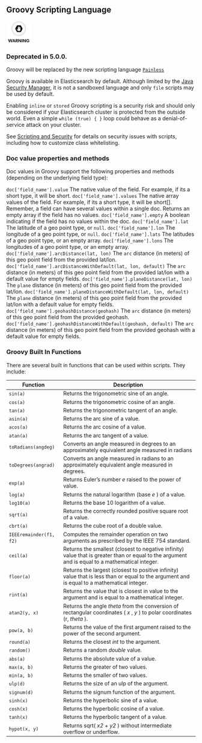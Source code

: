 ## Groovy Scripting Language

![Warning](/images/icons/warning.png)

### Deprecated in 5.0.0. 

Groovy will be replaced by the new scripting language [`Painless`](modules-scripting-painless.html)

Groovy is available in Elasticsearch by default. Although limited by the [Java Security Manager](modules-scripting-security.html#java-security-manager), it is not a sandboxed language and only `file` scripts may be used by default.

Enabling `inline` or `stored` Groovy scripting is a security risk and should only be considered if your Elasticsearch cluster is protected from the outside world. Even a simple `while (true) { }` loop could behave as a denial-of- service attack on your cluster.

See [Scripting and Security](modules-scripting-security.html) for details on security issues with scripts, including how to customize class whitelisting.

### Doc value properties and methods

Doc values in Groovy support the following properties and methods (depending on the underlying field type):

`doc['field_name'].value`
     The native value of the field. For example, if its a short type, it will be short. 
`doc['field_name'].values`
     The native array values of the field. For example, if its a short type, it will be short[]. Remember, a field can have several values within a single doc. Returns an empty array if the field has no values. 
`doc['field_name'].empty`
     A boolean indicating if the field has no values within the doc. 
`doc['field_name'].lat`
     The latitude of a geo point type, or `null`. 
`doc['field_name'].lon`
     The longitude of a geo point type, or `null`. 
`doc['field_name'].lats`
     The latitudes of a geo point type, or an empty array. 
`doc['field_name'].lons`
     The longitudes of a geo point type, or an empty array. 
`doc['field_name'].arcDistance(lat, lon)`
     The `arc` distance (in meters) of this geo point field from the provided lat/lon. 
`doc['field_name'].arcDistanceWithDefault(lat, lon, default)`
     The `arc` distance (in meters) of this geo point field from the provided lat/lon with a default value for empty fields. 
`doc['field_name'].planeDistance(lat, lon)`
     The `plane` distance (in meters) of this geo point field from the provided lat/lon. 
`doc['field_name'].planeDistanceWithDefault(lat, lon, default)`
     The `plane` distance (in meters) of this geo point field from the provided lat/lon with a default value for empty fields. 
`doc['field_name'].geohashDistance(geohash)`
     The `arc` distance (in meters) of this geo point field from the provided geohash. 
`doc['field_name'].geohashDistanceWithDefault(geohash, default)`
     The `arc` distance (in meters) of this geo point field from the provided geohash with a default value for empty fields. 

### Groovy Built In Functions

There are several built in functions that can be used within scripts. They include:

Function | Description  
---|---    
`sin(a)`| Returns the trigonometric sine of an angle.    
`cos(a)`| Returns the trigonometric cosine of an angle.    
`tan(a)`| Returns the trigonometric tangent of an angle.    
`asin(a)`| Returns the arc sine of a value.    
`acos(a)`| Returns the arc cosine of a value.    
`atan(a)`| Returns the arc tangent of a value.    
`toRadians(angdeg)`| Converts an angle measured in degrees to an approximately equivalent angle measured in radians    
`toDegrees(angrad)`| Converts an angle measured in radians to an approximately equivalent angle measured in degrees.    
`exp(a)`| Returns Euler’s number _e_ raised to the power of value.    
`log(a)`| Returns the natural logarithm (base _e_ ) of a value.    
`log10(a)`| Returns the base 10 logarithm of a value.    
`sqrt(a)`| Returns the correctly rounded positive square root of a value.    
`cbrt(a)`| Returns the cube root of a double value.    
`IEEEremainder(f1, f2)`| Computes the remainder operation on two arguments as prescribed by the IEEE 754 standard.    
`ceil(a)`| Returns the smallest (closest to negative infinity) value that is greater than or equal to the argument and is equal to a mathematical integer.    
`floor(a)`| Returns the largest (closest to positive infinity) value that is less than or equal to the argument and is equal to a mathematical integer.    
`rint(a)`| Returns the value that is closest in value to the argument and is equal to a mathematical integer.    
`atan2(y, x)`| Returns the angle _theta_ from the conversion of rectangular coordinates ( _x_ , _y_ ) to polar coordinates (r, _theta_ ).    
`pow(a, b)`| Returns the value of the first argument raised to the power of the second argument.    
`round(a)`| Returns the closest _int_ to the argument.    
`random()`| Returns a random _double_ value.    
`abs(a)`| Returns the absolute value of a value.    
`max(a, b)`| Returns the greater of two values.    
`min(a, b)`| Returns the smaller of two values.    
`ulp(d)`| Returns the size of an ulp of the argument.    
`signum(d)`| Returns the signum function of the argument.    
`sinh(x)`| Returns the hyperbolic sine of a value.    
`cosh(x)`| Returns the hyperbolic cosine of a value.    
`tanh(x)`| Returns the hyperbolic tangent of a value.    
`hypot(x, y)`| Returns sqrt( _x2_ \+ _y2_ ) without intermediate overflow or underflow.
